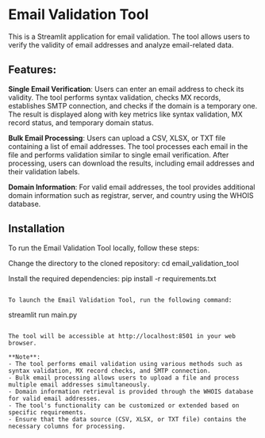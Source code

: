 # Email Validation Tool
This is a Streamlit application for email validation. The tool allows users to verify the validity of email addresses and analyze email-related data.

## Features:
**Single Email Verification**: Users can enter an email address to check its validity. The tool performs syntax validation, checks MX records, establishes SMTP connection, and checks if the domain is a temporary one. The result is displayed along with key metrics like syntax validation, MX record status, and temporary domain status.

**Bulk Email Processing**: Users can upload a CSV, XLSX, or TXT file containing a list of email addresses. The tool processes each email in the file and performs validation similar to single email verification. After processing, users can download the results, including email addresses and their validation labels.

**Domain Information**: For valid email addresses, the tool provides additional domain information such as registrar, server, and country using the WHOIS database.

## Installation
To run the Email Validation Tool locally, follow these steps:

Change the directory to the cloned repository:
cd email_validation_tool

Install the required dependencies:
pip install -r requirements.txt
```

To launch the Email Validation Tool, run the following command:
```
streamlit run main.py
```

The tool will be accessible at http://localhost:8501 in your web browser.

**Note**: 
- The tool performs email validation using various methods such as syntax validation, MX record checks, and SMTP connection.
- Bulk email processing allows users to upload a file and process multiple email addresses simultaneously.
- Domain information retrieval is provided through the WHOIS database for valid email addresses.
- The tool's functionality can be customized or extended based on specific requirements.
- Ensure that the data source (CSV, XLSX, or TXT file) contains the necessary columns for processing.
